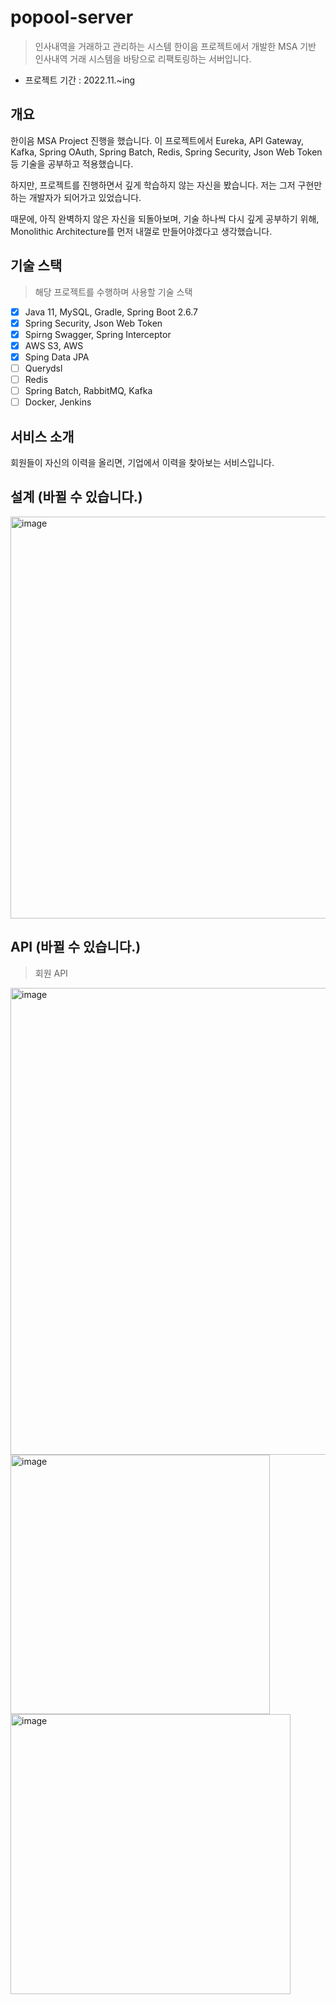 # popool-server 
> 인사내역을 거래하고 관리하는 시스템
> 한이음 프로젝트에서 개발한 MSA 기반 인사내역 거래 시스템을 바탕으로 리팩토링하는 서버입니다.

- 프로젝트 기간 : 2022.11.~ing

## 개요
한이음 MSA Project 진행을 했습니다.
이 프로젝트에서 Eureka, API Gateway, Kafka, Spring OAuth, Spring Batch, Redis, Spring Security, Json Web Token 등 기술을 공부하고 적용했습니다.

하지만, 프로젝트를 진행하면서 깊게 학습하지 않는 자신을 봤습니다.
저는 그저 구현만 하는 개발자가 되어가고 있었습니다.

때문에, 아직 완벽하지 않은 자신을 되돌아보며, 기술 하나씩 다시 깊게 공부하기 위해,
Monolithic Architecture를 먼저 내껄로 만들어야겠다고 생각했습니다.

## 기술 스택
> 해당 프로젝트를 수행하며 사용할 기술 스택
- [x] Java 11, MySQL, Gradle, Spring Boot 2.6.7 
- [x] Spring Security, Json Web Token
- [x] Spirng Swagger, Spring Interceptor
- [x] AWS S3, AWS
- [x] Sping Data JPA
- [ ] Querydsl
- [ ] Redis
- [ ] Spring Batch, RabbitMQ, Kafka
- [ ] Docker, Jenkins

## 서비스 소개
회원들이 자신의 이력을 올리면, 기업에서 이력을 찾아보는 서비스입니다.

## 설계 (바뀔 수 있습니다.)
<img width="643" alt="image" src="https://user-images.githubusercontent.com/31675711/204999575-fe15db57-7df4-4c7b-ae61-0f55cae48252.png">

## API (바뀔 수 있습니다.)

> 회원 API
<img width="747" alt="image" src="https://user-images.githubusercontent.com/31675711/205000184-7470fb9a-d55a-4c5a-8481-701b82edc9c0.png">
<img width="415" alt="image" src="https://user-images.githubusercontent.com/31675711/205000125-0bc985dc-b5b6-445b-a274-14c8543a5e39.png">
<img width="448" alt="image" src="https://user-images.githubusercontent.com/31675711/205000227-7ecba9a7-b978-45eb-95fc-2443e84dcada.png">


